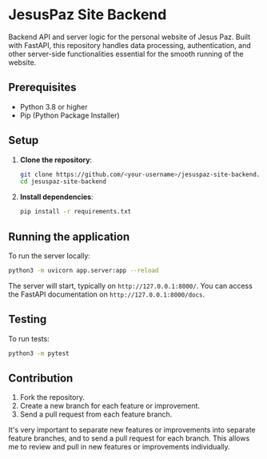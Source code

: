 # JesusPaz Site Backend

Backend API and server logic for the personal website of Jesus Paz. Built with FastAPI, this repository handles data processing, authentication, and other server-side functionalities essential for the smooth running of the website.

## Prerequisites

- Python 3.8 or higher
- Pip (Python Package Installer)

## Setup

1. **Clone the repository**:

   ```bash
   git clone https://github.com/<your-username>/jesuspaz-site-backend.git
   cd jesuspaz-site-backend
   ```

2. **Install dependencies**:

   ```bash
   pip install -r requirements.txt
   ```

## Running the application

To run the server locally:

```bash
python3 -m uvicorn app.server:app --reload
```

The server will start, typically on `http://127.0.0.1:8000/`. You can access the FastAPI documentation on `http://127.0.0.1:8000/docs`.

## Testing

To run tests:

```bash
python3 -m pytest
```

## Contribution

1. Fork the repository.
2. Create a new branch for each feature or improvement.
3. Send a pull request from each feature branch.

It's very important to separate new features or improvements into separate feature branches, and to send a pull request for each branch. This allows me to review and pull in new features or improvements individually.
